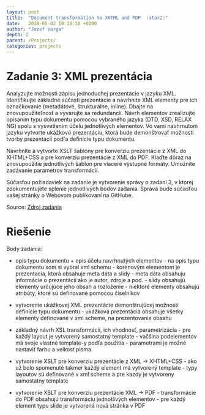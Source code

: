 ```yaml
---
layout: post
title:  "Document transformation to XHTML and PDF  :star2:"
date:   2018-05-02 18:18:18 +0200
author: "Jozef Varga"
depth: 2
parent: /Projects/
categories: projects
---
```


# Zadanie 3: XML prezentácia

Analyzujte možnosti zápisu jednoduchej prezentácie v jazyku XML. Identifikujte základné súčasti prezentácie a navrhnite XML elementy pre ich označkovanie (metadátové, štrukturálne, inline). Dbajte na znovupoužiteľnosť a vyvarujte sa redundancií. Návrh elementov zrealizujte opísaním typu dokumentu pomocou vybraného jazyka (DTD, XSD, RELAX NG) spolu s vysvetlením účelu jednotlivých elementov. Vo vami navhrnutom jazyku vytvorte ukážkovú prezentáciu, ktorá bude demonštrovať možnosti tvorby prezentácií podľa definície typu dokumentu.

Navrhnite a vytvorte XSLT šablóny pre konverziu prezentácie z XML do XHTML+CSS a pre konverziu prezentácie z XML do PDF. Klaďte dôraz na znovupoužitie jednotlivých šablon pre viaceré výstupné formáty. Umožnite zadávanie parametrov transformácií.

Súčasťou požiadaviek na zadanie je vytvorenie správy o zadaní 3, v ktorej zdokumentujete splenie jednotlivých bodov zadania. Správa bude súčasťou vašej stránky o Webovom publikovaní na GitHube.
	
Source: [Zdroj zadania](https://wiki.fiit.stuba.sk/study/bc/info/wp/2017-18/zadanie3/)
	
# Riešenie

Body zadania:

*    opis typu dokumentu + opis účelu navrhnutých elementov 
	- na opis typu dokumentu som si vybral xml schemu
	- korenovým elementom je prezentacia, ktorá obsahuje meta dáta a slidy
	- meta dáta obsahuju informácie o prezentácií ako je autor, zdroje a pod.
	- slidy obsahujú elementy určujúce jeho obsah a rozloženie
	- niektoré elementy obsahujú atribúty, ktoré sú definované pomocou číselníkov

*    vytvorenie ukážkovej XML prezentácie demonštrujúcej možnosti definície typu dokumentu 
	- ukážková prezentácia obsahuje všetky elementy definované v xml scheme, na prezentovanie obsahu
	
*    základný návrh XSL transformácií, ich vhodnosť, parametrizácia 
	- pre každý layout je vytvorený samostatný template
	- vačšina podelementov má svoje vlastné template-y podľa použitia
	- parametrami je možné nastaviť farbu a velkost pisma

*    vytvorenie XSLT pre konverziu prezentácie z XML -> XHTML+CSS 
	- ako už bolo spomenuté takmer každý element má vytvorený template
	- typy layoutov sú definované v xml scheme a pre kazdy je vytvoreny samostatny template

*    vytvorenie XSLT pre konverziu prezentácie XML -> PDF 
	- transformácie do PDF obsahujú transformáciu jednotlivých elementov
	- pre každý element typu slide je vytvorená nová stránka v PDF
	


	



